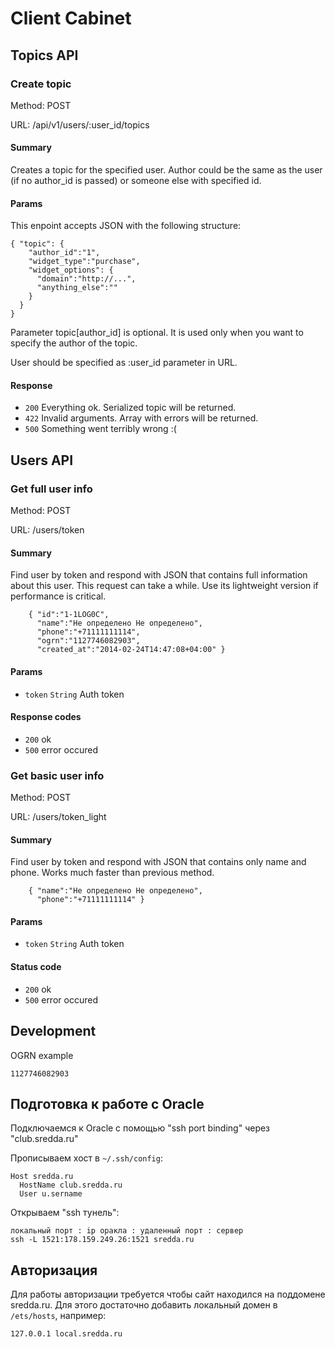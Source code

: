 # Client Cabinet

## Topics API

### Create topic

Method: POST

URL: /api/v1/users/:user_id/topics

#### Summary

Creates a topic for the specified user. Author could be the same as the user (if no author_id is passed) or someone else with specified id.

#### Params

This enpoint accepts JSON with the following structure:

    { "topic": {
        "author_id":"1",
        "widget_type":"purchase",
        "widget_options": {
          "domain":"http://...",
          "anything_else":""
        }
      }
    }

Parameter topic[author_id] is optional. It is used only when you want to specify the author of the topic.

User should be specified as :user_id parameter in URL.

#### Response

* `200` Everything ok. Serialized topic will be returned.
* `422` Invalid arguments. Array with errors will be returned.
* `500` Something went terribly wrong :(

## Users API

### Get full user info

Method: POST

URL: /users/token

#### Summary

Find user by token and respond with JSON that contains full information about this user. This request can take a while. Use its lightweight version if performance is critical.

        { "id":"1-1LOG0C",
          "name":"Не определено Не определено",
          "phone":"+71111111114",
          "ogrn":"1127746082903",
          "created_at":"2014-02-24T14:47:08+04:00" }

#### Params

* `token`   `String`    Auth token

#### Response codes
* `200`   ok
* `500`   error occured

### Get basic user info

Method: POST

URL: /users/token_light

#### Summary

Find user by token and respond with JSON that contains only name and phone. Works much faster than previous method.

        { "name":"Не определено Не определено",
          "phone":"+71111111114" }

#### Params

* `token`   `String`    Auth token

#### Status code
* `200`   ok
* `500`   error occured

## Development

OGRN example

    1127746082903

## Подготовка к работе с Oracle

Подключаемся к Oracle с помощью "ssh port binding" через "club.sredda.ru"

Прописываем хост в `~/.ssh/config`:

    Host sredda.ru
      HostName club.sredda.ru
      User u.sername

Открываем "ssh тунель":

    локальный порт : ip оракла : удаленный порт : сервер
    ssh -L 1521:178.159.249.26:1521 sredda.ru

## Авторизация

Для работы авторизации требуется чтобы сайт находился на поддомене sredda.ru.
Для этого достаточно добавить локальный домен в `/ets/hosts`, например:

    127.0.0.1 local.sredda.ru